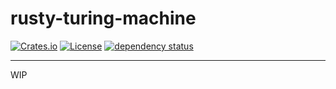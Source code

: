 # rusty-turing-machine

[![Crates.io](https://img.shields.io/crates/v/rusty-turing-machine.svg)](https://crates.io/crates/rusty-turing-machine)
[![License](http://img.shields.io/badge/license-MIT-blue.svg)](https://github.com/functional-tim/blob/main/LICENSE)
[![dependency status](https://deps.rs/repo/github/functional-tim/rusty-turing-machine/status.svg)](https://deps.rs/repo/github/functional-tim/rusty-turing-machine)

-----------------------------------------------

WIP
